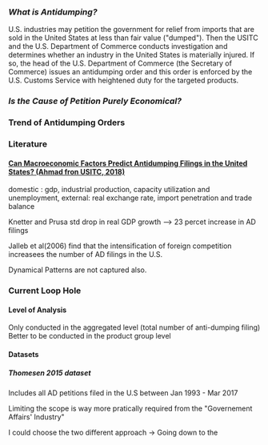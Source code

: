 ### *What is Antidumping?*
U.S. industries may petition the government for relief from imports that are sold in the United States at less than fair value ("dumped"). 
Then the USITC and the U.S. Department of Commerce conducts investigation and determines whether an industry in the United States is materially injured. 
If so, the head of the U.S. Department of Commerce (the Secretary of Commerce) issues an antidumping order and this order is enforced 
by the U.S. Customs Service with heightened duty for the targeted products.  

### *Is the Cause of Petition Purely Economical?*

### Trend of Antidumping Orders


### Literature
#### [Can Macroeconomic Factors Predict Antidumping Filings in the United States? (Ahmad fron USITC, 2018)](https://usitc.gov/publications/332/working_papers/ecwp-2018-10-a.pdf) 
domestic : gdp, industrial production, capacity utilization and unemployment,
external: real exchange rate, import penetration and trade balance

Knetter and Prusa std drop in real GDP growth --> 23 percet increase in AD filings

Jalleb et al(2006) find that the intensification of foreign competition increasees the number of AD filings in the U.S.

Dynamical Patterns are not captured also.

### Current Loop Hole 
#### Level of Analysis
Only conducted in the aggregated level (total number of anti-dumping filing)
Better to be conducted in the product group level

#### Datasets 
##### Thomesen 2015 dataset
Includes all AD petitions filed in the U.S between Jan 1993 - Mar 2017

Limiting the scope is way more pratically required from the "Governement Affairs' Industry"


I could choose the two different approach -> Going down to the 